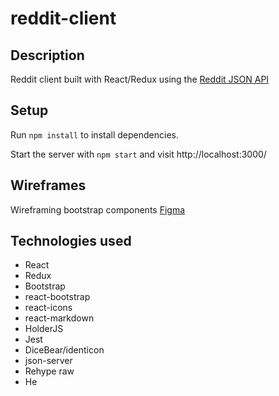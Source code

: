 # reddit-client

## Description
Reddit client built with React/Redux using the [Reddit JSON API](https://github.com/reddit-archive/reddit/wiki/JSON) 

## Setup

Run `npm install` to install dependencies.

Start the server with `npm start` and visit http://localhost:3000/


## Wireframes

Wireframing bootstrap components [Figma](https://www.figma.com/proto/L8qdk7mzh4GnUN0HOkTpii/reddit-client?type=design&node-id=364-659&t=hUruYyVDPgVVrY0L-1&scaling=min-zoom&page-id=0%3A1)

## Technologies used

- React
- Redux
- Bootstrap
- react-bootstrap
- react-icons
- react-markdown
- HolderJS
- Jest
- DiceBear/identicon
- json-server
- Rehype raw
- He

<!-- ## Features -->



<!-- ## Future work -->

